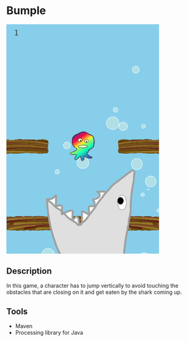 # Bumple

<img width="400" alt="bumple" src="data/play.png">

## Description

In this game, a character has to jump vertically to avoid touching the obstacles that are closing on it and get
eaten by the shark coming up.

## Tools

- Maven
- Processing library for Java